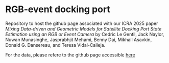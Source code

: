 # RGB-event docking port

Repository to host the github page associated with our ICRA 2025 paper _Mixing Data-driven and Geometric Models for Satellite Docking Port State Estimation using an RGB or Event Camera_ by Cedric Le Gentil, Jack Naylor, Nuwan Munasinghe, Jasprabhjit Mehami, Benny Dai, Mikhail Asavkin, Donald G. Dansereau, and Teresa Vidal-Calleja.

For the data, please refere to the github page accessible [here](https://uts-ri.github.io/rgb_event_docking_port/)
